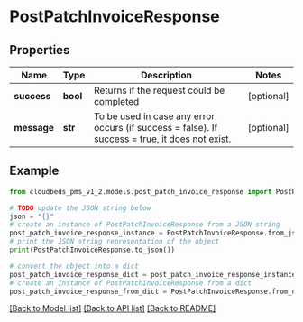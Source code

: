 # PostPatchInvoiceResponse


## Properties

Name | Type | Description | Notes
------------ | ------------- | ------------- | -------------
**success** | **bool** | Returns if the request could be completed | [optional] 
**message** | **str** | To be used in case any error occurs (if success &#x3D; false). If success &#x3D; true, it does not exist. | [optional] 

## Example

```python
from cloudbeds_pms_v1_2.models.post_patch_invoice_response import PostPatchInvoiceResponse

# TODO update the JSON string below
json = "{}"
# create an instance of PostPatchInvoiceResponse from a JSON string
post_patch_invoice_response_instance = PostPatchInvoiceResponse.from_json(json)
# print the JSON string representation of the object
print(PostPatchInvoiceResponse.to_json())

# convert the object into a dict
post_patch_invoice_response_dict = post_patch_invoice_response_instance.to_dict()
# create an instance of PostPatchInvoiceResponse from a dict
post_patch_invoice_response_from_dict = PostPatchInvoiceResponse.from_dict(post_patch_invoice_response_dict)
```
[[Back to Model list]](../README.md#documentation-for-models) [[Back to API list]](../README.md#documentation-for-api-endpoints) [[Back to README]](../README.md)


